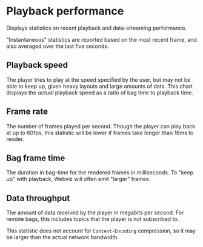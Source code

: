 # Playback performance

Displays statistics on recent playback and data-streaming performance.

"Instantaneous" statistics are reported based on the most recent frame, and also averaged over the last five seconds.

## Playback speed

The player tries to play at the speed specified by the user, but may not be able to keep up, given heavy layouts and large amounts of data. This chart displays the _actual_ playback speed as a ratio of bag time to playback time.

## Frame rate

The number of frames played per second. Though the player can play back at up to 60fps, this statistic will be lower if frames take longer than 16ms to render.

## Bag frame time

The duration in bag-time for the rendered frames in milliseconds. To "keep up" with playback, Webviz will often emit "larger" frames.

## Data throughput

The amount of data received by the player in megabits per second. For remote bags, this includes topics that the player is not subscribed to.

This statistic does not account for `Content-Encoding` compression, so it may be larger than the actual network bandwidth.

